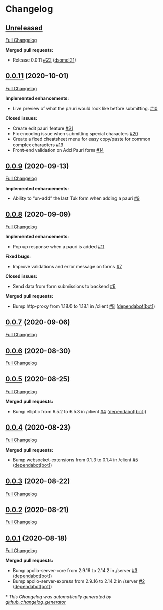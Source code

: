 # Changelog

## [Unreleased](https://github.com/dsomel21/spg/tree/HEAD)

[Full Changelog](https://github.com/dsomel21/spg/compare/0.0.11...HEAD)

**Merged pull requests:**

- Release 0.0.11 [\#22](https://github.com/dsomel21/spg/pull/22) ([dsomel21](https://github.com/dsomel21))

## [0.0.11](https://github.com/dsomel21/spg/tree/0.0.11) (2020-10-01)

[Full Changelog](https://github.com/dsomel21/spg/compare/0.0.9...0.0.11)

**Implemented enhancements:**

- Live preview of what the pauri would look like before submitting. [\#10](https://github.com/dsomel21/spg/issues/10)

**Closed issues:**

- Create edit pauri feature [\#21](https://github.com/dsomel21/spg/issues/21)
- Fix encoding issue when submitting special characters [\#20](https://github.com/dsomel21/spg/issues/20)
- Create a fixed cheatsheet menu for easy copy/paste for common complex characters [\#19](https://github.com/dsomel21/spg/issues/19)
- Front-end validation on Add Pauri form [\#14](https://github.com/dsomel21/spg/issues/14)

## [0.0.9](https://github.com/dsomel21/spg/tree/0.0.9) (2020-09-13)

[Full Changelog](https://github.com/dsomel21/spg/compare/0.0.8...0.0.9)

**Implemented enhancements:**

- Ability to “un-add” the last Tuk form when adding a pauri [\#9](https://github.com/dsomel21/spg/issues/9)

## [0.0.8](https://github.com/dsomel21/spg/tree/0.0.8) (2020-09-09)

[Full Changelog](https://github.com/dsomel21/spg/compare/0.0.7...0.0.8)

**Implemented enhancements:**

- Pop up response when a pauri is added [\#11](https://github.com/dsomel21/spg/issues/11)

**Fixed bugs:**

- Improve validations and error message on forms [\#7](https://github.com/dsomel21/spg/issues/7)

**Closed issues:**

- Send data from form submissions to backend [\#6](https://github.com/dsomel21/spg/issues/6)

**Merged pull requests:**

- Bump http-proxy from 1.18.0 to 1.18.1 in /client [\#8](https://github.com/dsomel21/spg/pull/8) ([dependabot[bot]](https://github.com/apps/dependabot))

## [0.0.7](https://github.com/dsomel21/spg/tree/0.0.7) (2020-09-06)

[Full Changelog](https://github.com/dsomel21/spg/compare/0.0.6...0.0.7)

## [0.0.6](https://github.com/dsomel21/spg/tree/0.0.6) (2020-08-30)

[Full Changelog](https://github.com/dsomel21/spg/compare/0.0.5...0.0.6)

## [0.0.5](https://github.com/dsomel21/spg/tree/0.0.5) (2020-08-25)

[Full Changelog](https://github.com/dsomel21/spg/compare/0.0.4...0.0.5)

**Merged pull requests:**

- Bump elliptic from 6.5.2 to 6.5.3 in /client [\#4](https://github.com/dsomel21/spg/pull/4) ([dependabot[bot]](https://github.com/apps/dependabot))

## [0.0.4](https://github.com/dsomel21/spg/tree/0.0.4) (2020-08-23)

[Full Changelog](https://github.com/dsomel21/spg/compare/0.0.3...0.0.4)

**Merged pull requests:**

- Bump websocket-extensions from 0.1.3 to 0.1.4 in /client [\#5](https://github.com/dsomel21/spg/pull/5) ([dependabot[bot]](https://github.com/apps/dependabot))

## [0.0.3](https://github.com/dsomel21/spg/tree/0.0.3) (2020-08-22)

[Full Changelog](https://github.com/dsomel21/spg/compare/0.0.2...0.0.3)

## [0.0.2](https://github.com/dsomel21/spg/tree/0.0.2) (2020-08-21)

[Full Changelog](https://github.com/dsomel21/spg/compare/0.0.1...0.0.2)

## [0.0.1](https://github.com/dsomel21/spg/tree/0.0.1) (2020-08-18)

[Full Changelog](https://github.com/dsomel21/spg/compare/f55e55b1ea6b36c103755a9a1144c95d3f073057...0.0.1)

**Merged pull requests:**

- Bump apollo-server-core from 2.9.16 to 2.14.2 in /server [\#3](https://github.com/dsomel21/spg/pull/3) ([dependabot[bot]](https://github.com/apps/dependabot))
- Bump apollo-server-express from 2.9.16 to 2.14.2 in /server [\#2](https://github.com/dsomel21/spg/pull/2) ([dependabot[bot]](https://github.com/apps/dependabot))



\* *This Changelog was automatically generated by [github_changelog_generator](https://github.com/github-changelog-generator/github-changelog-generator)*
